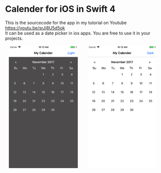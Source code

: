 <h1>Calender for iOS in Swift 4</h1>
 
This is the sourcecode for the app in my tutorial on Youtube https://youtu.be/srJj8U5d5ok
<br>
It can be used as a date picker in ios apps. You are free to use it in your projects. 

<p align="center">
<img height="400" src="https://github.com/Akhilendra/calenderAppiOS/blob/master/Simulator%20Screen%20Shot%20-%20iPhone%206%20-%202017-10-22%20at%2010.13.26.png" />
&nbsp&nbsp&nbsp&nbsp&nbsp&nbsp
<img height="400" src="https://github.com/Akhilendra/calenderAppiOS/blob/master/Simulator%20Screen%20Shot%20-%20iPhone%206%20-%202017-10-22%20at%2010.13.23.png" />
</p>
